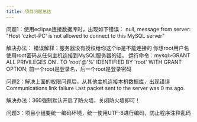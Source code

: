 ```yaml
---
title: 项目问题总结
---
```


问题1：使用eclipse连接数据库时，出现如下错误：
null,  message from server: "Host 'czkct-PC' is not allowed to connect to this MySQL server"

解决办法：
错误解释：服务器没有授权给你这个ip是不能连接的
你想root用户名使用root密码从任何主机连接到MySQL服务器的话。
运行命令：mysql>GRANT ALL PRIVILEGES ON *.* TO 'root'@'%' IDENTIFIED BY 'root' WITH GRANT OPTION;
前一个root是登录名，后一个root是登录密码


问题2：解决上面的权限问题后，从其他主机连接本机数据库，出现错误Communications link failure
Last packet sent to the server was 0 ms ago.

解决办法：360强制默认开启了防火墙，关闭防火墙即可！


问题3：项目小组要统一编码环境，统一使用UTF-8进行编码，防止程序注释乱码